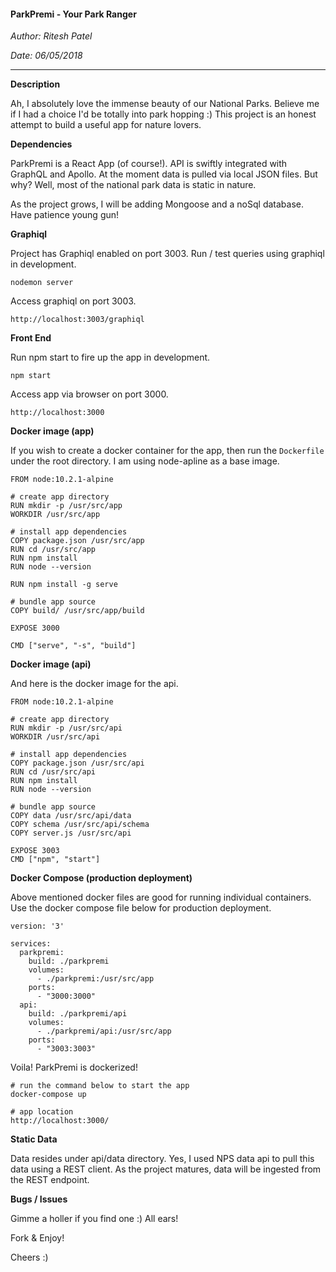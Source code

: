 #### ParkPremi - Your Park Ranger

*Author: Ritesh Patel*

*Date: 06/05/2018*

---

**Description**

Ah, I absolutely love the immense beauty of our National Parks. Believe me if I had a choice I'd be totally into park hopping :) This project is an honest attempt to build a useful app for nature lovers. 

**Dependencies**

ParkPremi is a React App (of course!). API is swiftly integrated with GraphQL and Apollo. At the moment data is pulled via local JSON files. But why? Well, most of the national park data is static in nature.  

As the project grows, I will be adding Mongoose and a noSql database. Have patience young gun!

**Graphiql**

Project has Graphiql enabled on port 3003. Run / test queries using graphiql in development.

```
nodemon server
```

Access graphiql on port 3003.

```
http://localhost:3003/graphiql
```

**Front End**

Run npm start to fire up the app in development.

```
npm start
```

Access app via browser on port 3000.

```
http://localhost:3000
```

**Docker image (app)**

If you wish to create a docker container for the app, then run the ```Dockerfile``` under the root directory. I am using node-apline as a base image.

```
FROM node:10.2.1-alpine

# create app directory
RUN mkdir -p /usr/src/app
WORKDIR /usr/src/app

# install app dependencies
COPY package.json /usr/src/app
RUN cd /usr/src/app
RUN npm install 
RUN node --version 

RUN npm install -g serve

# bundle app source
COPY build/ /usr/src/app/build

EXPOSE 3000

CMD ["serve", "-s", "build"]
```

**Docker image (api)**

And here is the docker image for the api.

```
FROM node:10.2.1-alpine

# create app directory
RUN mkdir -p /usr/src/api
WORKDIR /usr/src/api

# install app dependencies
COPY package.json /usr/src/api 
RUN cd /usr/src/api 
RUN npm install 
RUN node --version 

# bundle app source
COPY data /usr/src/api/data
COPY schema /usr/src/api/schema 
COPY server.js /usr/src/api 

EXPOSE 3003 
CMD ["npm", "start"]
```

**Docker Compose (production deployment)**

Above mentioned docker files are good for running individual containers. Use the docker compose file below for production deployment.

```
version: '3'

services:
  parkpremi:
    build: ./parkpremi
    volumes:
      - ./parkpremi:/usr/src/app
    ports:
      - "3000:3000"
  api:
    build: ./parkpremi/api 
    volumes:
      - ./parkpremi/api:/usr/src/app
    ports:
      - "3003:3003"
```

Voila! ParkPremi is dockerized!

```
# run the command below to start the app
docker-compose up
```

```
# app location
http://localhost:3000/
```

**Static Data**

Data resides under api/data directory. Yes, I used NPS data api to pull this data using a REST client. As the project matures, data will be ingested from the REST endpoint.

**Bugs / Issues**

Gimme a holler if you find one :) All ears!

Fork & Enjoy!

Cheers :)


